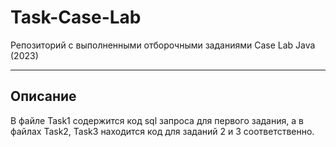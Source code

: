 # Task-Case-Lab
Репозиторий с выполненными отборочными заданиями Case Lab Java (2023) 
____
## Описание
В файле Task1 содержится код sql запроса для первого задания, а в файлах Task2, Task3 находится код для заданий 2 и 3 соответственно.
